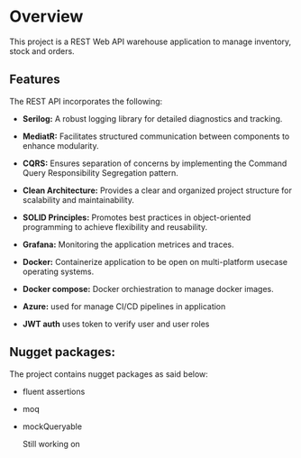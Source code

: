 # Overview
This project is a REST Web API warehouse application to manage inventory, stock and orders. 

## Features
The REST API incorporates the following:

- **Serilog:** A robust logging library for detailed diagnostics and tracking.

- **MediatR:** Facilitates structured communication between components to enhance modularity.

- **CQRS:** Ensures separation of concerns by implementing the Command Query Responsibility Segregation pattern.

- **Clean Architecture:** Provides a clear and organized project structure for scalability and maintainability.

- **SOLID Principles:** Promotes best practices in object-oriented programming to achieve flexibility and reusability.
  
- **Grafana:** Monitoring the application metrices and traces.

- **Docker:** Containerize application to be open on multi-platform usecase operating systems.

- **Docker compose:** Docker orchiestration to manage docker images.

- **Azure:** used for manage CI/CD pipelines in application

- **JWT auth** uses token to verify user and user roles

## Nugget packages:
The project contains nugget packages as said below:

- fluent assertions
- moq
- mockQueryable

  Still working on 
